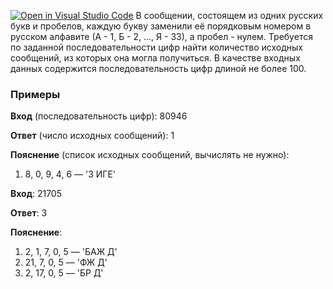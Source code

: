 [![Open in Visual Studio Code](https://classroom.github.com/assets/open-in-vscode-f059dc9a6f8d3a56e377f745f24479a46679e63a5d9fe6f495e02850cd0d8118.svg)](https://classroom.github.com/online_ide?assignment_repo_id=6338105&assignment_repo_type=AssignmentRepo)
В сообщении, состоящем из одних русских букв и пробелов, каждую букву заменили её порядковым номером в русском алфавите (А - 1, Б - 2, ..., Я - 33), а пробел - нулем. Требуется по заданной последовательности цифр найти количество исходных сообщений, из которых она могла получиться. В качестве входных данных содержится последовательность цифр длиной не более 100.

### Примеры

**Вход** (последовательность цифр): 80946

**Ответ** (число исходных сообщений): 1

**Пояснение** (список исходных сообщений, вычислять не нужно):
1. 8, 0, 9, 4, 6 — 'З ИГЕ'


**Вход**: 21705

**Ответ**: 3

**Пояснение**:
1. 2, 1, 7, 0, 5 — 'БАЖ Д'
2. 21, 7, 0, 5 — 'ФЖ Д'
3. 2, 17, 0, 5 — 'БР Д'